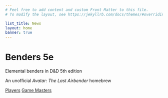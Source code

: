 ```yaml
---
# Feel free to add content and custom Front Matter to this file.
# To modify the layout, see https://jekyllrb.com/docs/themes/#overriding-theme-defaults

list_title: News
layout: home
banner: true
---
```


<div class="banner">
    <h1>Benders <span style="text-transform: initial;">5e</span></h1>
    <p class="subtitle">Elemental benders in D&D 5th edition</p>
    <p>An unofficial <span style="font-style: italic;">Avatar: The Last Airbender</span> homebrew</p>
    <a class="button" href="./phb">Players</a>
    <a class="button" href="./gmg">Game Masters</a>
</div>